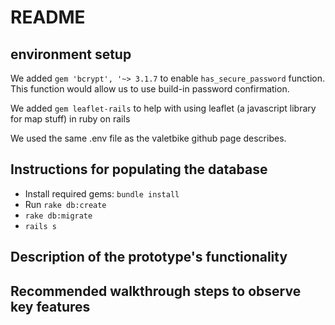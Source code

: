 # README

## environment setup
We added `gem 'bcrypt', '~> 3.1.7` to enable `has_secure_password` function. This function would allow us to use build-in password confirmation. 

We added `gem leaflet-rails` to help with using leaflet (a javascript library for map stuff) in ruby on rails

We used the same .env file as the valetbike github page describes.

## Instructions for populating the database
* Install required gems: `bundle install`
*  Run `rake db:create`
*  `rake db:migrate`
*  `rails s`

## Description of the prototype's functionality

## Recommended walkthrough steps to observe key features

